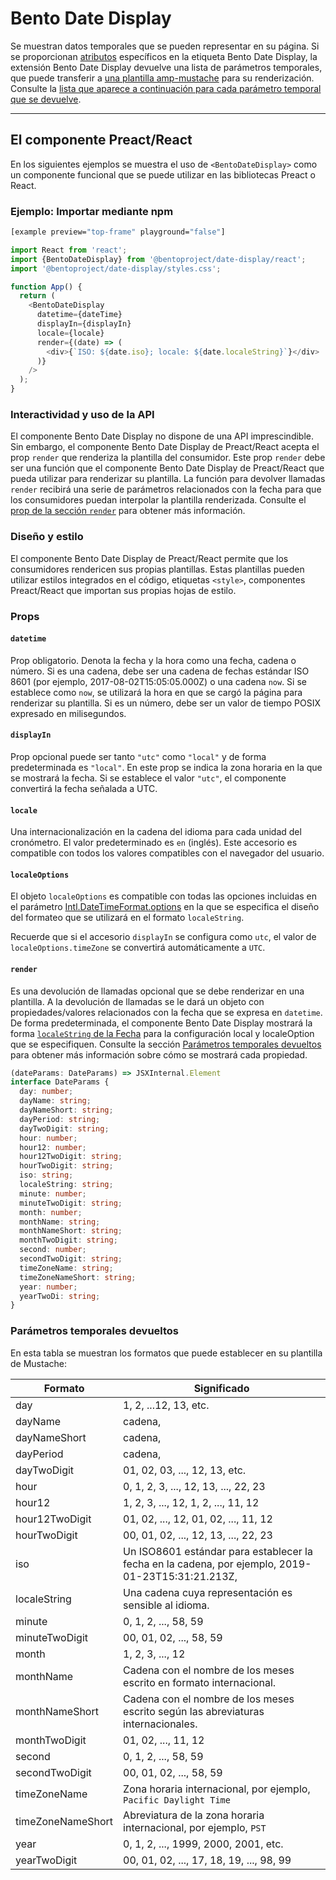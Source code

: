 # Bento Date Display

Se muestran datos temporales que se pueden representar en su página. Si se proporcionan [atributos](#attributes) específicos en la etiqueta Bento Date Display, la extensión Bento Date Display devuelve una lista de parámetros temporales, que puede transferir a [una plantilla amp-mustache](../../amp-mustache/amp-mustache.md) para su renderización. Consulte la [lista que aparece a continuación para cada parámetro temporal que se devuelve](#returned-time-parameters).

<!--
## Web Component

TODO(https://go.amp.dev/issue/36619): Restore this section. We don't include it because we don't support <template> in Bento Web Components yet.

An older version of this file contains the removed section, though it's incorrect:

https://github.com/ampproject/amphtml/blob/422d171e87571c4d125a2bf956e78e92444c10e8/extensions/amp-date-display/1.0/README.md
-->

---

## El componente Preact/React

En los siguientes ejemplos se muestra el uso de `<BentoDateDisplay>` como un componente funcional que se puede utilizar en las bibliotecas Preact o React.

### Ejemplo: Importar mediante npm

```sh
[example preview="top-frame" playground="false"]
```

```javascript
import React from 'react';
import {BentoDateDisplay} from '@bentoproject/date-display/react';
import '@bentoproject/date-display/styles.css';

function App() {
  return (
    <BentoDateDisplay
      datetime={dateTime}
      displayIn={displayIn}
      locale={locale}
      render={(date) => (
        <div>{`ISO: ${date.iso}; locale: ${date.localeString}`}</div>
      )}
    />
  );
}
```

### Interactividad y uso de la API

El componente Bento Date Display no dispone de una API imprescindible. Sin embargo, el componente Bento Date Display de Preact/React acepta el prop `render` que renderiza la plantilla del consumidor. Este prop `render` debe ser una función que el componente Bento Date Display de Preact/React que pueda utilizar para renderizar su plantilla. La función para devolver llamadas `render` recibirá una serie de parámetros relacionados con la fecha para que los consumidores puedan interpolar la plantilla renderizada. Consulte el <a href="#render" data-md-type="link">prop de la sección `render`</a> para obtener más información.

### Diseño y estilo

El componente Bento Date Display de Preact/React permite que los consumidores rendericen sus propias plantillas. Estas plantillas pueden utilizar estilos integrados en el código, etiquetas `<style>`, componentes Preact/React que importan sus propias hojas de estilo.

### Props

#### `datetime`

Prop obligatorio. Denota la fecha y la hora como una fecha, cadena o número. Si es una cadena, debe ser una cadena de fechas estándar ISO 8601 (por ejemplo, 2017-08-02T15:05:05.000Z) o una cadena `now`. Si se establece como `now`, se utilizará la hora en que se cargó la página para renderizar su plantilla. Si es un número, debe ser un valor de tiempo POSIX expresado en milisegundos.

#### `displayIn`

Prop opcional puede ser tanto `"utc"` como `"local"` y de forma predeterminada es `"local"`. En este prop se indica la zona horaria en la que se mostrará la fecha. Si se establece el valor `"utc"`, el componente convertirá la fecha señalada a UTC.

#### `locale`

Una internacionalización en la cadena del idioma para cada unidad del cronómetro. El valor predeterminado es `en` (inglés). Este accesorio es compatible con todos los valores compatibles con el navegador del usuario.

#### `localeOptions`

El objeto `localeOptions` es compatible con todas las opciones incluidas en el parámetro [Intl.DateTimeFormat.options](https://developer.mozilla.org/en-US/docs/Web/JavaScript/Reference/Global_Objects/Intl/DateTimeFormat/DateTimeFormat#parameters) en la que se especifica el diseño del formateo que se utilizará en el formato `localeString`.

Recuerde que si el accesorio `displayIn` se configura como `utc`, el valor de `localeOptions.timeZone` se convertirá automáticamente a `UTC`.

#### `render`

Es una devolución de llamadas opcional que se debe renderizar en una plantilla. A la devolución de llamadas se le dará un objeto con propiedades/valores relacionados con la fecha que se expresa en `datetime`. De forma predeterminada, el componente Bento Date Display mostrará la forma [`localeString` de la Fecha](https://developer.mozilla.org/en-US/docs/Web/JavaScript/Reference/Global_Objects/Date/toLocaleString) para la configuración local y localeOption que se especifiquen. Consulte la sección [Parámetros temporales devueltos](#returned-time-parameters) para obtener más información sobre cómo se mostrará cada propiedad.

```typescript
(dateParams: DateParams) => JSXInternal.Element
interface DateParams {
  day: number;
  dayName: string;
  dayNameShort: string;
  dayPeriod: string;
  dayTwoDigit: string;
  hour: number;
  hour12: number;
  hour12TwoDigit: string;
  hourTwoDigit: string;
  iso: string;
  localeString: string;
  minute: number;
  minuteTwoDigit: string;
  month: number;
  monthName: string;
  monthNameShort: string;
  monthTwoDigit: string;
  second: number;
  secondTwoDigit: string;
  timeZoneName: string;
  timeZoneNameShort: string;
  year: number;
  yearTwoDi: string;
}
```

### Parámetros temporales devueltos

En esta tabla se muestran los formatos que puede establecer en su plantilla de Mustache:

| Formato           | Significado                                                                                       |
| ----------------- | ------------------------------------------------------------------------------------------------- |
| day               | 1, 2, ...12, 13, etc.                                                                             |
| dayName           | cadena,                                                                                           |
| dayNameShort      | cadena,                                                                                           |
| dayPeriod         | cadena,                                                                                           |
| dayTwoDigit       | 01, 02, 03, ..., 12, 13, etc.                                                                     |
| hour              | 0, 1, 2, 3, ..., 12, 13, ..., 22, 23                                                              |
| hour12            | 1, 2, 3, ..., 12, 1, 2, ..., 11, 12                                                               |
| hour12TwoDigit    | 01, 02, ..., 12, 01, 02, ..., 11, 12                                                              |
| hourTwoDigit      | 00, 01, 02, ..., 12, 13, ..., 22, 23                                                              |
| iso               | Un ISO8601 estándar para establecer la fecha en la cadena, por ejemplo, 2019-01-23T15:31:21.213Z, |
| localeString      | Una cadena cuya representación es sensible al idioma.                                             |
| minute            | 0, 1, 2, ..., 58, 59                                                                              |
| minuteTwoDigit    | 00, 01, 02, ..., 58, 59                                                                           |
| month             | 1, 2, 3, ..., 12                                                                                  |
| monthName         | Cadena con el nombre de los meses escrito en formato internacional.                               |
| monthNameShort    | Cadena con el nombre de los meses escrito según las abreviaturas internacionales.                 |
| monthTwoDigit     | 01, 02, ..., 11, 12                                                                               |
| second            | 0, 1, 2, ..., 58, 59                                                                              |
| secondTwoDigit    | 00, 01, 02, ..., 58, 59                                                                           |
| timeZoneName      | Zona horaria internacional, por ejemplo, `Pacific Daylight Time`                                  |
| timeZoneNameShort | Abreviatura de la zona horaria internacional, por ejemplo, `PST`                                  |
| year              | 0, 1, 2, ..., 1999, 2000, 2001, etc.                                                              |
| yearTwoDigit      | 00, 01, 02, ..., 17, 18, 19, ..., 98, 99                                                          |
